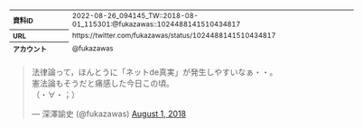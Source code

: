 <table style="font-size: 9pt; width: 610px; margin-bottom: 20px; height: 80px;">
<tbody>
    <tr>
        <th align=left>資料ID</th>
        <td align=left>2022-08-26_094145_TW::2018-08-01_115301:@fukazawas::1024488141510434817</td>
    </tr>
    <tr>
        <th align=left>URL</th>
        <td align=left>https://twitter.com/fukazawas/status/1024488141510434817</td>
    </tr>
    <tr>
        <th align=left>アカウント</th>
        <td align=left>@fukazawas</td>
    </tr>
    <tr>
        <th align=left>ユーザ名</th>
        <td align=left>深澤諭史</td>
    </tr>
    <tr>
        <th align=left>ツイートの記録日時</th>
        <td align=left>2022-08-26_094145_</td>
    </tr>
</tbody>
</table>
<blockquote class="twitter-tweet" data-width="450"  data-lang="ja"><p lang="ja" dir="ltr">法律論って，ほんとうに「ネットde真実」が発生しやすいなぁ・・。<br>憲法論もそうだと痛感した今日この頃。<br>（・∀・；）</p>&mdash; 深澤諭史 (@fukazawas) <a href="https://twitter.com/fukazawas/status/1024488141510434817?ref_src=twsrc%5Etfw">August 1, 2018</a></blockquote>
<script async src="https://platform.twitter.com/widgets.js" charset="utf-8"></script>


